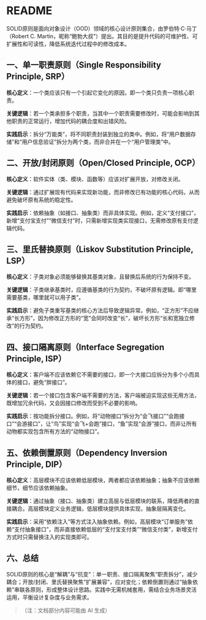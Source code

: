 # README

SOLID原则是面向对象设计（OOD）领域的核心设计原则集合，由罗伯特·C·马丁（Robert C. Martin，昵称“鲍勃大叔”）提出。其目的是提升代码的可维护性、可扩展性和可读性，降低系统迭代过程中的修改成本。

## 一、单一职责原则（Single Responsibility Principle, SRP）

**核心定义**：一个类应该只有一个引起它变化的原因，即一个类只负责一项核心职责。

**关键逻辑**：若一个类承担多个职责，当其中一个职责需要修改时，可能会影响到其他职责的正常运行，增加代码的耦合度和出错风险。

**实践启示**：拆分“万能类”，将不同职责封装到独立的类中。例如，将“用户数据存储”和“用户信息验证”拆分为两个类，而非合并在一个“用户管理类”中。

## 二、开放/封闭原则（Open/Closed Principle, OCP）

**核心定义**：软件实体（类、模块、函数等）应该对扩展开放，对修改关闭。

**关键逻辑**：通过扩展现有代码来实现新功能，而非修改已有功能的核心代码，从而避免破坏原有系统的稳定性。

**实践启示**：依赖抽象（如接口、抽象类）而非具体实现。例如，定义“支付接口”，新增“支付宝支付”“微信支付”时，只需新增实现类实现接口，无需修改原有支付逻辑代码。

## 三、里氏替换原则（Liskov Substitution Principle, LSP）

**核心定义**：子类对象必须能够替换其基类对象，且替换后系统的行为保持不变。

**关键逻辑**：子类继承基类时，应遵循基类的行为契约，不破坏原有逻辑。即“哪里需要基类，哪里就可以用子类”。

**实践启示**：避免子类重写基类的核心方法后导致逻辑异常。例如，“正方形”不应继承“长方形”，因为修改正方形的“宽”会同时改变“长”，破坏长方形“长和宽独立修改”的行为契约。

## 四、接口隔离原则（Interface Segregation Principle, ISP）

**核心定义**：客户端不应该依赖它不需要的接口，即一个大接口应拆分为多个小而具体的接口，避免“胖接口”。

**关键逻辑**：若一个接口包含客户端不需要的方法，客户端被迫实现这些无用方法，既增加冗余代码，又会因接口修改而受到不必要的影响。

**实践启示**：按功能拆分接口。例如，将“动物接口”拆分为“会飞接口”“会跑接口”“会游接口”，让“鸟”实现“会飞+会跑”接口，“鱼”实现“会游”接口，而非让所有动物都实现包含所有方法的“动物接口”。

## 五、依赖倒置原则（Dependency Inversion Principle, DIP）

**核心定义**：高层模块不应该依赖低层模块，两者都应该依赖抽象；抽象不应该依赖细节，细节应该依赖抽象。

**关键逻辑**：通过抽象（接口、抽象类）建立高层与低层模块的联系，降低两者的直接耦合。高层模块定义业务逻辑，低层模块提供具体实现，抽象层隔离变化。

**实践启示**：采用“依赖注入”等方式注入抽象依赖。例如，高层模块“订单服务”依赖“支付抽象接口”，而非直接依赖低层的“支付宝支付类”“微信支付类”，新增支付方式时只需替换注入的实现类即可。

## 六、总结

SOLID原则的核心是“解耦”与“抗变”：单一职责、接口隔离聚焦“职责拆分”，减少耦合；开放/封闭、里氏替换聚焦“扩展兼容”，应对变化；依赖倒置则通过“抽象依赖”串联各原则，形成整体设计思路。实践中无需机械套用，需结合业务场景灵活运用，平衡设计复杂度与业务需求。
> （注：文档部分内容可能由 AI 生成）
